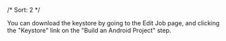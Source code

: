 /*
Sort: 2
*/

You can download the keystore by going to the Edit Job page, and clicking the "Keystore" link on the "Build an Android Project" step.
